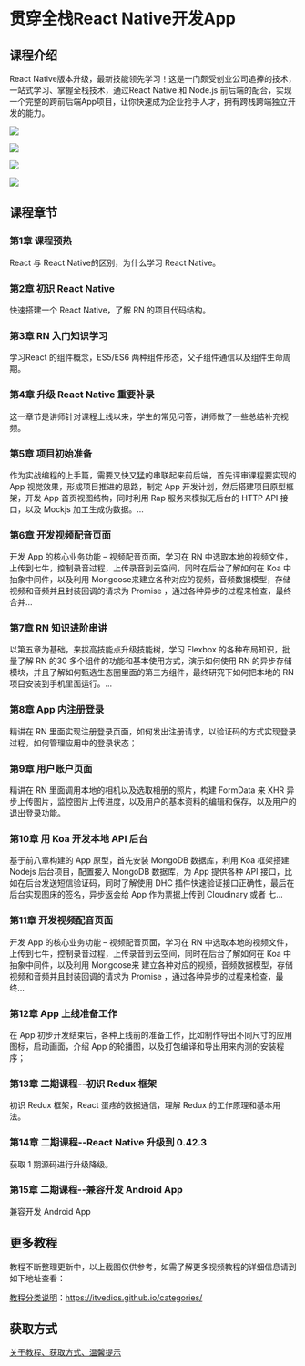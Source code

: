 # 贯穿全栈React Native开发App

## 课程介绍

React Native版本升级，最新技能领先学习！这是一门颇受创业公司追捧的技术，一站式学习、掌握全栈技术，通过React Native 和 Node.js 前后端的配合，实现一个完整的跨前后端App项目，让你快速成为企业抢手人才，拥有跨栈跨端独立开发的能力。

![](imgm/贯穿全栈ReactNative开发App1.png)

<!--more-->

![](imgm/贯穿全栈ReactNative开发App2.png)

![](imgm/贯穿全栈ReactNative开发App3.png)

![](imgm/贯穿全栈ReactNative开发App4.png)

## 课程章节

### 第1章 课程预热

React 与 React Native的区别，为什么学习 React Native。

### 第2章 初识 React Native

快速搭建一个 React Native，了解 RN 的项目代码结构。

### 第3章 RN 入门知识学习

学习React 的组件概念，ES5/ES6 两种组件形态，父子组件通信以及组件生命周期。

### 第4章 升级 React Native 重要补录

这一章节是讲师针对课程上线以来，学生的常见问答，讲师做了一些总结补充视频。

### 第5章 项目初始准备

作为实战编程的上手篇，需要又快又猛的串联起来前后端，首先评审课程要实现的 App 视觉效果，形成项目推进的思路，制定 App 开发计划，然后搭建项目原型框架，开发 App 首页视图结构，同时利用 Rap 服务来模拟无后台的 HTTP API 接口，以及 Mockjs 加工生成伪数据。...

### 第6章 开发视频配音页面

开发 App 的核心业务功能 – 视频配音页面，学习在 RN 中选取本地的视频文件，上传到七牛，控制录音过程，上传录音到云空间，同时在后台了解如何在 Koa 中抽象中间件，以及利用 Mongoose来建立各种对应的视频，音频数据模型，存储视频和音频并且封装回调的请求为 Promise ，通过各种异步的过程来检查，最终合并...

### 第7章 RN 知识进阶串讲

以第五章为基础，来拔高技能点升级技能树，学习 Flexbox 的各种布局知识，批量了解 RN 的30 多个组件的功能和基本使用方式，演示如何使用 RN 的异步存储模块，并且了解如何甄选生态圈里面的第三方组件，最终研究下如何把本地的 RN 项目安装到手机里面运行。...

### 第8章 App 内注册登录

精讲在 RN 里面实现注册登录页面，如何发出注册请求，以验证码的方式实现登录过程，如何管理应用中的登录状态；

### 第9章 用户账户页面

精讲在 RN 里面调用本地的相机以及选取相册的照片，构建 FormData 来 XHR 异步上传图片，监控图片上传进度，以及用户的基本资料的编辑和保存，以及用户的退出登录功能。

### 第10章 用 Koa 开发本地 API 后台

基于前八章构建的 App 原型，首先安装 MongoDB 数据库，利用 Koa 框架搭建 Nodejs 后台项目，配置接入 MongoDB 数据库，为 App 提供各种 API 接口，比如在后台发送短信验证码，同时了解使用 DHC 插件快速验证接口正确性，最后在后台实现图床的签名，异步返会给 App 作为票据上传到 Cloudinary 或者 七...

### 第11章 开发视频配音页面

开发 App 的核心业务功能 – 视频配音页面，学习在 RN 中选取本地的视频文件，上传到七牛，控制录音过程，上传录音到云空间，同时在后台了解如何在 Koa 中抽象中间件，以及利用 Mongoose来 建立各种对应的视频，音频数据模型，存储视频和音频并且封装回调的请求为 Promise ，通过各种异步的过程来检查，最终...

### 第12章 App 上线准备工作

在 App 初步开发结束后，各种上线前的准备工作，比如制作导出不同尺寸的应用图标，启动画面，介绍 App 的轮播图，以及打包编译和导出用来内测的安装程序；

### 第13章 二期课程--初识 Redux 框架

初识 Redux 框架，React 蛋疼的数据通信，理解 Redux 的工作原理和基本用法。

### 第14章 二期课程--React Native 升级到 0.42.3

获取 1 期源码进行升级降级。

### 第15章 二期课程--兼容开发 Android App

兼容开发 Android App

## 更多教程

教程不断整理更新中，以上截图仅供参考，如需了解更多视频教程的详细信息请到如下地址查看：

[教程分类说明](https://itvedios.github.io/categories/)：<https://itvedios.github.io/categories/>

## 获取方式

[关于教程、获取方式、温馨提示](https://itvedios.github.io/about/)
